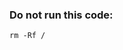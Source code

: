 <div class="sidebar-includes">
<h3>Do not run this code:</h3>

<div class="highlight"><pre><code class="sh language-sh" data-lang="sh">rm -Rf /
</code></pre></div>
</div>

